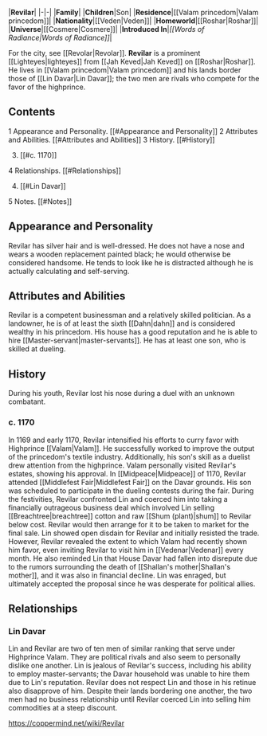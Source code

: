 |**Revilar**|
|-|-|
|**Family**|
|**Children**|Son|
|**Residence**|[[Valam princedom\|Valam princedom]]|
|**Nationality**|[[Veden\|Veden]]|
|**Homeworld**|[[Roshar\|Roshar]]|
|**Universe**|[[Cosmere\|Cosmere]]|
|**Introduced In**|*[[Words of Radiance\|Words of Radiance]]*|

For the city, see [[Revolar\|Revolar]].
**Revilar** is a prominent [[Lighteyes\|lighteyes]] from [[Jah Keved\|Jah Keved]] on [[Roshar\|Roshar]]. He lives in [[Valam princedom\|Valam princedom]] and his lands border those of [[Lin Davar\|Lin Davar]]; the two men are rivals who compete for the favor of the highprince.

## Contents

1 Appearance and Personality. [[#Appearance and Personality]] 
2 Attributes and Abilities. [[#Attributes and Abilities]] 
3 History. [[#History]] 

3. [[#c. 1170]] 


4 Relationships. [[#Relationships]] 

4. [[#Lin Davar]] 


5 Notes. [[#Notes]] 


## Appearance and Personality
Revilar has silver hair and is well-dressed. He does not have a nose and wears a wooden replacement painted black; he would otherwise be considered handsome. He tends to look like he is distracted although he is actually calculating and self-serving.

## Attributes and Abilities
Revilar is a competent businessman and a relatively skilled politician. As a landowner, he is of at least the sixth [[Dahn\|dahn]] and is considered wealthy in his princedom. His house has a good reputation and he is able to hire [[Master-servant\|master-servants]].
He has at least one son, who is skilled at dueling.

## History
During his youth, Revilar lost his nose during a duel with an unknown combatant.

### c. 1170
In 1169 and early 1170, Revilar intensified his efforts to curry favor with Highprince [[Valam\|Valam]]. He successfully worked to improve the output of the princedom's textile industry. Additionally, his son's skill as a duelist drew attention from the highprince. Valam personally visited Revilar's estates, showing his approval.
In [[Midpeace\|Midpeace]] of 1170, Revilar attended [[Middlefest Fair\|Middlefest Fair]] on the Davar grounds. His son was scheduled to participate in the dueling contests during the fair. During the festivities, Revilar confronted Lin and coerced him into taking a financially outrageous business deal which involved Lin selling [[Breachtree\|breachtree]] cotton and raw [[Shum (plant)\|shum]] to Revilar below cost. Revilar would then arrange for it to be taken to market for the final sale. Lin showed open disdain for Revilar and initially resisted the trade. However, Revilar revealed the extent to which Valam had recently shown him favor, even inviting Revilar to visit him in [[Vedenar\|Vedenar]] every month. He also reminded Lin that House Davar had fallen into disrepute due to the rumors surrounding the death of [[Shallan's mother\|Shallan's mother]], and it was also in financial decline. Lin was enraged, but ultimately accepted the proposal since he was desperate for political allies.

## Relationships
### Lin Davar
Lin and Revilar are two of ten men of similar ranking that serve under Highprince Valam. They are political rivals and also seem to personally dislike one another. Lin is jealous of Revilar's success, including his ability to employ master-servants; the Davar household was unable to hire them due to Lin's reputation. Revilar does not respect Lin and those in his retinue also disapprove of him. Despite their lands bordering one another, the two men had no business relationship until Revilar coerced Lin into selling him commodities at a steep discount.



https://coppermind.net/wiki/Revilar